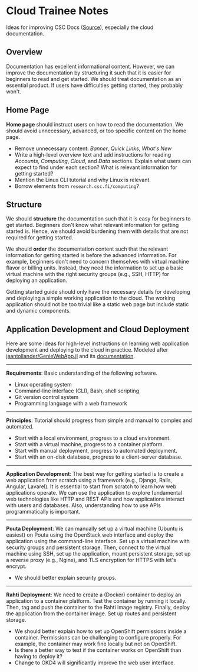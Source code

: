 # Cloud Trainee Notes
Ideas for improving CSC Docs ([Source](https://github.com/CSCfi/csc-user-guide)), especially the cloud documentation.

## Overview
Documentation has excellent informational content. However, we can improve the documentation by structuring it such that it is easier for beginners to read and get started. We should treat documentation as an essential product. If users have difficulties getting started, they probably won't.


## Home Page
**Home page** should instruct users on how to read the documentation. We should avoid unnecessary, advanced, or too specific content on the home page.

- Remove unnecessary content: *Banner*, *Quick Links*, *What's New*
- Write a high-level overview text and add instructions for reading *Accounts*, *Computing*, *Cloud*, and *Data* sections. Explain what users can expect to find under each section? What is relevant information for getting started?
- Mention the Linux CLI tutorial and why Linux is relevant.
- Borrow elements from `research.csc.fi/computing`?


## Structure
We should **structure** the documentation such that it is easy for beginners to get started. Beginners don't know what relevant information for getting started is. Hence, we should avoid burdening them with details that are not required for getting started.

We should **order** the documentation content such that the relevant information for getting started is before the advanced information. For example, beginners don't need to concern themselves with virtual machine flavor or billing units. Instead, they need the information to set up a basic virtual machine with the right security groups (e.g., SSH, HTTP) for deploying an application.

Getting started guide should only have the necessary details for developing and deploying a simple working application to the cloud. The working application should not be too trivial like a static web page but include static and dynamic components.


## Application Development and Cloud Deployment
Here are some ideas for high-level instructions on learning web application development and deploying to the cloud in practice. Modeled after [jaantollander/GenieWebApp.jl](https://github.com/jaantollander/GenieWebApp.jl) and its [documentation](https://jaantollander.github.io/GenieWebApp.jl/dev/).

---

**Requirements**: Basic understanding of the following software.

- Linux operating system
- Command-line interface (CLI), Bash, shell scripting
- Git version control system
- Programming language with a web framework

---

**Principles**: Tutorial should progress from simple and manual to complex and automated.

- Start with a local environment, progress to a cloud environment.
- Start with a virtual machine, progress to a container platform.
- Start with manual deployment, progress to automated deployment.
- Start with an on-disk database, progress to a client-server database.

---

**Application Development**: The best way for getting started is to create a web application from scratch using a framework (e.g., Django, Rails, Angular, Lavarel). It is essential to start from scratch to learn how web applications operate. We can use the application to explore fundamental web technologies like HTTP and REST APIs and how applications interact with users and databases. Also, understanding how to use APIs programmatically is important.

---

**Pouta Deployment**: We can manually set up a virtual machine (Ubuntu is easiest) on Pouta using the OpenStack web interface and deploy the application using the command-line interface. Set up a virtual machine with security groups and persistent storage. Then, connect to the virtual machine using SSH, set up the application, mount persistent storage, set up a reverse proxy (e.g., Nginx), and TLS encryption for HTTPS with let's encrypt.

- We should better explain security groups.

---

**Rahti Deployment**: We need to create a (Docker) container to deploy an application to a container platform. Test the container by running it locally. Then, tag and push the container to the Rahti image registry. Finally, deploy the application from the container image. Set up routes and persistent storage.

- We should better explain how to set up OpenShift permissions inside a container. Permissions can be challenging to configure properly. For example, the container may work fine locally but not on OpenShift.
- Is there a better way to test if the container works on OpenShift than having to deploy it?
- Change to OKD4 will significantly improve the web user interface.
